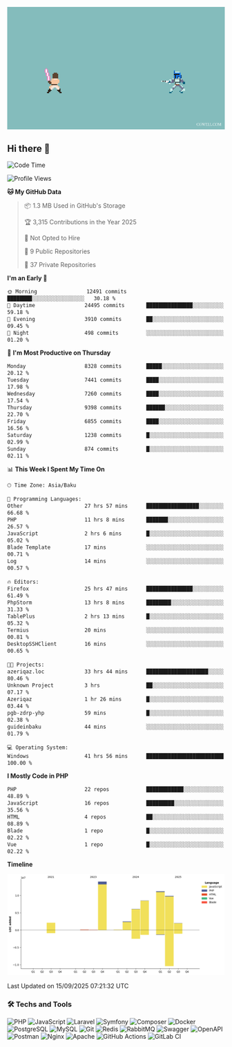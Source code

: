 <!--WALLPAPER-->
<p align='center'>
  <img src='assets/wallpapers/14.gif' alt='Banner'>
</p>
<!--/WALLPAPER-->

## Hi there 👋

<!--START_SECTION:waka-->
![Code Time](http://img.shields.io/badge/Code%20Time-282%20hrs%2053%20mins-blue)

![Profile Views](http://img.shields.io/badge/Profile%20Views-0-blue)

**🐱 My GitHub Data** 

> 📦 1.3 MB Used in GitHub's Storage 
 > 
> 🏆 3,315 Contributions in the Year 2025
 > 
> 🚫 Not Opted to Hire
 > 
> 📜 9 Public Repositories 
 > 
> 🔑 37 Private Repositories 
 > 
**I'm an Early 🐤** 

```text
🌞 Morning                12491 commits       ████████░░░░░░░░░░░░░░░░░   30.18 % 
🌆 Daytime                24495 commits       ███████████████░░░░░░░░░░   59.18 % 
🌃 Evening                3910 commits        ██░░░░░░░░░░░░░░░░░░░░░░░   09.45 % 
🌙 Night                  498 commits         ░░░░░░░░░░░░░░░░░░░░░░░░░   01.20 % 
```
📅 **I'm Most Productive on Thursday** 

```text
Monday                   8328 commits        █████░░░░░░░░░░░░░░░░░░░░   20.12 % 
Tuesday                  7441 commits        ████░░░░░░░░░░░░░░░░░░░░░   17.98 % 
Wednesday                7260 commits        ████░░░░░░░░░░░░░░░░░░░░░   17.54 % 
Thursday                 9398 commits        ██████░░░░░░░░░░░░░░░░░░░   22.70 % 
Friday                   6855 commits        ████░░░░░░░░░░░░░░░░░░░░░   16.56 % 
Saturday                 1238 commits        █░░░░░░░░░░░░░░░░░░░░░░░░   02.99 % 
Sunday                   874 commits         █░░░░░░░░░░░░░░░░░░░░░░░░   02.11 % 
```


📊 **This Week I Spent My Time On** 

```text
🕑︎ Time Zone: Asia/Baku

💬 Programming Languages: 
Other                    27 hrs 57 mins      █████████████████░░░░░░░░   66.68 % 
PHP                      11 hrs 8 mins       ███████░░░░░░░░░░░░░░░░░░   26.57 % 
JavaScript               2 hrs 6 mins        █░░░░░░░░░░░░░░░░░░░░░░░░   05.02 % 
Blade Template           17 mins             ░░░░░░░░░░░░░░░░░░░░░░░░░   00.71 % 
Log                      14 mins             ░░░░░░░░░░░░░░░░░░░░░░░░░   00.57 % 

🔥 Editors: 
Firefox                  25 hrs 47 mins      ███████████████░░░░░░░░░░   61.49 % 
PhpStorm                 13 hrs 8 mins       ████████░░░░░░░░░░░░░░░░░   31.33 % 
TablePlus                2 hrs 13 mins       █░░░░░░░░░░░░░░░░░░░░░░░░   05.32 % 
Termius                  20 mins             ░░░░░░░░░░░░░░░░░░░░░░░░░   00.81 % 
DesktopSSHClient         16 mins             ░░░░░░░░░░░░░░░░░░░░░░░░░   00.65 % 

🐱‍💻 Projects: 
azeriqaz.loc             33 hrs 44 mins      ████████████████████░░░░░   80.46 % 
Unknown Project          3 hrs               ██░░░░░░░░░░░░░░░░░░░░░░░   07.17 % 
Azeriqaz                 1 hr 26 mins        █░░░░░░░░░░░░░░░░░░░░░░░░   03.44 % 
pgb-zdrp-yhp             59 mins             █░░░░░░░░░░░░░░░░░░░░░░░░   02.38 % 
guideinbaku              44 mins             ░░░░░░░░░░░░░░░░░░░░░░░░░   01.79 % 

💻 Operating System: 
Windows                  41 hrs 56 mins      █████████████████████████   100.00 % 
```

**I Mostly Code in PHP** 

```text
PHP                      22 repos            ████████████░░░░░░░░░░░░░   48.89 % 
JavaScript               16 repos            █████████░░░░░░░░░░░░░░░░   35.56 % 
HTML                     4 repos             ██░░░░░░░░░░░░░░░░░░░░░░░   08.89 % 
Blade                    1 repo              █░░░░░░░░░░░░░░░░░░░░░░░░   02.22 % 
Vue                      1 repo              █░░░░░░░░░░░░░░░░░░░░░░░░   02.22 % 
```



**Timeline**

![Lines of Code chart](https://raw.githubusercontent.com/feridnesibzade/feridnesibzade/main/assets/bar_graph.png)


 Last Updated on 15/09/2025 07:21:32 UTC
<!--END_SECTION:waka-->

### 🛠️ Techs and Tools

![PHP](https://img.shields.io/badge/PHP-777BB4?style=for-the-badge&logo=php&logoColor=white)
![JavaScript](https://img.shields.io/badge/JavaScript-F7DF1E?style=for-the-badge&logo=javascript&logoColor=000)
![Laravel](https://img.shields.io/badge/Laravel-F55247?style=for-the-badge&logo=laravel&logoColor=white)
![Symfony](https://img.shields.io/badge/Symfony-000000?style=for-the-badge&logo=symfony&logoColor=white)
![Composer](https://img.shields.io/badge/Composer-885630?style=for-the-badge&logo=composer&logoColor=white)
![Docker](https://img.shields.io/badge/Docker-2496ED?style=for-the-badge&logo=docker&logoColor=white)
![PostgreSQL](https://img.shields.io/badge/PostgreSQL-4169E1?style=for-the-badge&logo=postgresql&logoColor=white)
![MySQL](https://img.shields.io/badge/MySQL-4479A1?style=for-the-badge&logo=mysql&logoColor=white)
![Git](https://img.shields.io/badge/Git-F05032?style=for-the-badge&logo=git&logoColor=white)
![Redis](https://img.shields.io/badge/Redis-DC382D?style=for-the-badge&logo=redis&logoColor=white)
![RabbitMQ](https://img.shields.io/badge/RabbitMQ-FF6600?style=for-the-badge&logo=rabbitmq&logoColor=white)
![Swagger](https://img.shields.io/badge/Swagger-85EA2D?style=for-the-badge&logo=swagger&logoColor=black)
![OpenAPI](https://img.shields.io/badge/OpenAPI-6BA539?style=for-the-badge&logo=openapiinitiative&logoColor=white)
![Postman](https://img.shields.io/badge/Postman-FF6C37?style=for-the-badge&logo=postman&logoColor=white)
![Nginx](https://img.shields.io/badge/Nginx-009639?style=for-the-badge&logo=nginx&logoColor=white)
![Apache](https://img.shields.io/badge/Apache-D22128?style=for-the-badge&logo=apache&logoColor=white)
![GitHub Actions](https://img.shields.io/badge/GitHub%20Actions-2088FF?style=for-the-badge&logo=githubactions&logoColor=white)
![GitLab CI](https://img.shields.io/badge/GitLab%20CI-FC6D26?style=for-the-badge&logo=gitlab&logoColor=white)

